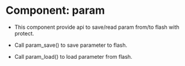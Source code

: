 # Component: param

* This component provide api to save/read param from/to flash with protect.

* Call param_save() to save parameter to flash.
* Call param_load() to load parameter from flash. 